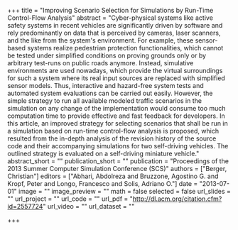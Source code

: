 +++
title = "Improving Scenario Selection for Simulations by Run-Time Control-Flow Analysis"
abstract = "Cyber-physical systems like active safety systems in recent vehicles are significantly driven by software and rely predominantly on data that is perceived by cameras, laser scanners, and the like from the system's environment. For example, these sensor-based systems realize pedestrian protection functionalities, which cannot be tested under simplified conditions on proving grounds only or by arbitrary test-runs on public roads anymore. Instead, simulative environments are used nowadays, which provide the virtual surroundings for such a system where its real input sources are replaced with simplified sensor models. Thus, interactive and hazard-free system tests and automated system evaluations can be carried out easily. However, the simple strategy to run all available modeled traffic scenarios in the simulation on any change of the implementation would consume too much computation time to provide effective and fast feedback for developers. In this article, an improved strategy for selecting scenarios that shall be run in a simulation based on run-time control-flow analysis is proposed, which resulted from the in-depth analysis of the revision history of the source code and their accompanying simulations for two self-driving vehicles. The outlined strategy is evaluated on a self-driving miniature vehicle."
abstract_short = ""
publication_short = ""
publication = "Proceedings of the 2013 Summer Computer Simulation Conference (SCS)"
authors = ["Berger, Christian"]
editors = ["Abhari, Abdolreza and Bruzzone, Agostino G. and Kropf, Peter and Longo, Francesco and Solis, Adriano O."]
date = "2013-07-01"
image = ""
image_preview = ""
math = false
selected = false
url_slides = ""
url_project = ""
url_code = ""
url_pdf = "http://dl.acm.org/citation.cfm?id=2557724"
url_video = ""
url_dataset = ""

+++
